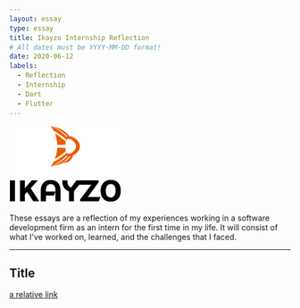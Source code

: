 ```yaml
---
layout: essay
type: essay
title: Ikayzo Internship Reflection
# All dates must be YYYY-MM-DD format!
date: 2020-06-12
labels:
  - Reflection
  - Internship
  - Dart
  - Flutter
---
```


<img class="" src="../images/logo-ikayzo.png">

These essays are a reflection of my experiences working in a software development firm as an intern for the first time in my life. It will consist of what I've worked on, learned, and the challenges that I faced.
<hr>

## Title


[a relative link](https://samuelcy.github.io/essays/2015-06-19.html)

